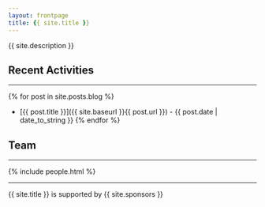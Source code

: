```yaml
---
layout: frontpage
title: {{ site.title }}
---
```


{{ site.description }}

## Recent Activities
-----

{% for post in site.posts.blog %}
* [{{ post.title }}]({{ site.baseurl }}{{ post.url }}) - {{ post.date | date_to_string }}
{% endfor %}

## Team
-----

{% include people.html %}

-----

{{ site.title }} is supported by {{ site.sponsors }}
